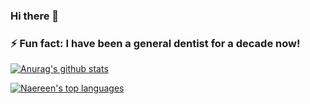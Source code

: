 ### Hi there 👋
### ⚡ Fun fact: I have been a general dentist for a decade now!



[![Anurag's github stats](https://github-readme-stats.vercel.app/api?username=Keerthana-Yellapragada&theme=aura_dark)](https://github.com/anuraghazra/github-readme-stats)

[![Naereen's top languages](https://github-readme-stats.vercel.app/api/top-langs/?username=Keerthana-Yellapragada&theme=blue-green)](https://github.com/anuraghazra/github-readme-stats)

<!--
**Keerthana-Yellapragada/Keerthana-Yellapragada** is a ✨ _special_ ✨ repository because its `README.md` (this file) appears on your GitHub profile.

Here are some ideas to get you started:

- 🔭 I’m currently working on ...
- 🌱 I’m currently learning ...
- 👯 I’m looking to collaborate on ...
- 🤔 I’m looking for help with ...
- 💬 Ask me about ...
- 📫 How to reach me: ...
- 😄 Pronouns: ...
- ⚡ Fun fact: ...
-->

